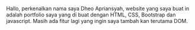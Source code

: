 Hallo, perkenalkan nama saya Dheo Apriansyah, website yang saya buat in adalah portfolio saya
yang di buat dengan HTML, CSS, Bootstrap dan javascript. Masih ada fitur lagi yang ingin saya tambah kan terutama DOM.
